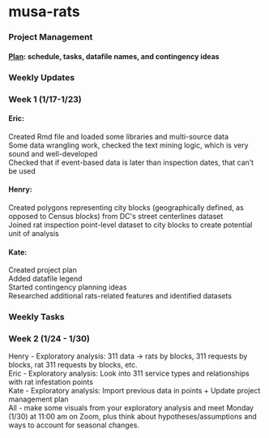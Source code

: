 # musa-rats

### Project Management
#### [Plan](https://docs.google.com/spreadsheets/d/1nGroyO_JdxYuPIOrizUDo5iwkxVdH8Emu9CW2ZeOraM/edit?usp=sharing): schedule, tasks, datafile names, and contingency ideas 

### Weekly Updates 
### Week 1 (1/17-1/23)
#### Eric: 
Created Rmd file and loaded some libraries and multi-source data <br>
Some data wrangling work, checked the text mining logic, which is very sound and well-developed <br>
Checked that if event-based data is later than inspection dates, that can’t be used

#### Henry:
Created polygons representing city blocks (geographically defined, as opposed to Census blocks) from DC's street centerlines dataset <br>
Joined rat inspection point-level dataset to city blocks to create potential unit of analysis <br>

#### Kate: 
Created project plan <br>
Added datafile legend <br>
Started contingency planning ideas <br>
Researched additional rats-related features and identified datasets <br>

### Weekly Tasks 
### Week 2 (1/24 - 1/30) 
Henry - Exploratory analysis: 311 data -> rats by blocks, 311 requests by blocks, rat 311 requests by blocks, etc. <br>
Eric - Exploratory analysis: Look into 311 service types and relationships with rat infestation points  <br>
Kate - Exploratory analysis: Import previous data in points + Update project management plan <br>
All - make some visuals from your exploratory analysis and meet Monday (1/30) at 11:00 am on Zoom, plus think about hypotheses/assumptions and ways to account for seasonal changes. 
